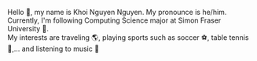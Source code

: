 Hello 👋, my name is Khoi Nguyen Nguyen. My pronounce is he/him. Currently, I'm following Computing Science major at Simon Fraser University 🤗.<br>My interests are traveling 🌎, playing sports such as soccer ⚽️, table tennis 🏓,... and listening to music 🎸 
